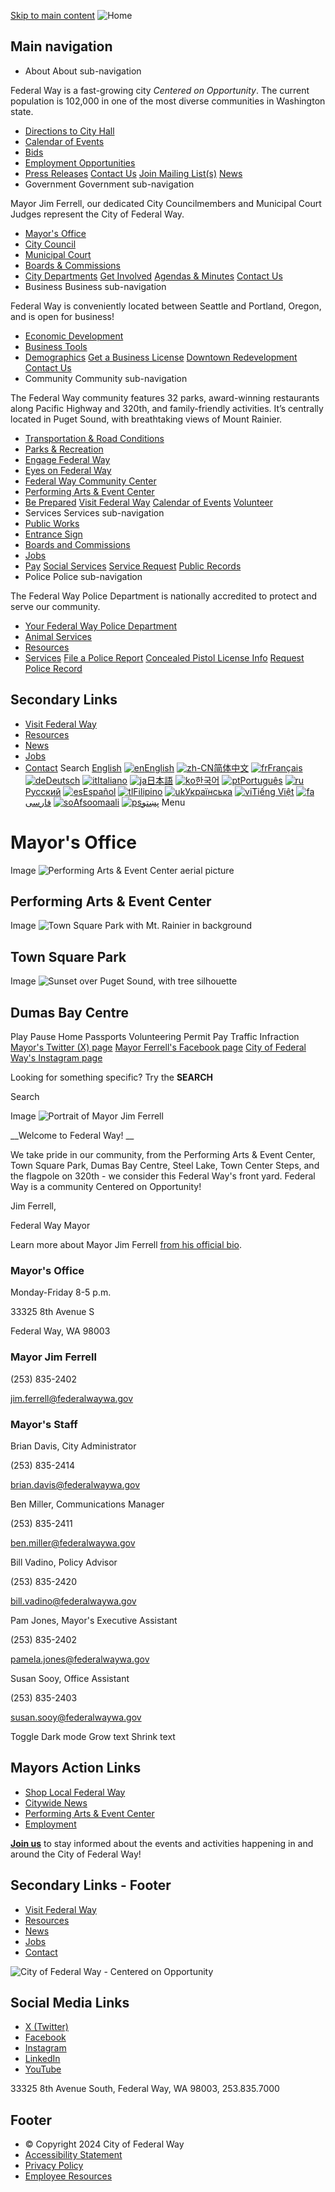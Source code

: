  [Skip to main content](https://www.federalwaywa.gov/mayors-office/)   ![Home](images/4b3acf3a7f52299e57fafb27d83b9d938f1038ada885b008b1d9aa979b1db320.png)  

## Main navigation

 *  About About sub-navigation   

Federal Way is a fast-growing city  *Centered on Opportunity*. The current population is 102,000 in one of the most diverse communities in Washington state.  

   *  [Directions to City Hall](https://www.federalwaywa.gov/page/directions-city-hallcourtpolice)  
   *  [Calendar of Events](https://www.federalwaywa.gov/calendar)  
   *  [Bids](https://www.federalwaywa.gov/bids)  
   *  [Employment Opportunities](https://www.governmentjobs.com/careers/federalway)  
   *  [Press Releases](https://www.federalwaywa.gov/page/press-releases)   [Contact Us](https://www.federalwaywa.gov/page/contact-us)   [Join Mailing List(s)](https://www.federalwaywa.gov/page/e-newsletter-sign)   [News](https://www.federalwaywa.gov/page/press-releases)  
 *  Government Government sub-navigation   

Mayor Jim Ferrell, our dedicated City Councilmembers and Municipal Court Judges represent the City of Federal Way.   

   *  [Mayor's Office](https://www.federalwaywa.gov/mayors-office)  
   *  [City Council](https://www.federalwaywa.gov/city-council)  
   *  [Municipal Court](https://www.federalwaywa.gov/municipal-court)  
   *  [Boards & Commissions](https://www.federalwaywa.gov/boards-commissions)  
   *  [City Departments](https://www.federalwaywa.gov/page/departments)   [Get Involved](https://engagefw.com/)   [Agendas & Minutes](https://www.federalwaywa.gov/page/agendas-and-minutes)   [Contact Us](https://www.federalwaywa.gov/page/contact-us)  
 *  Business Business sub-navigation   

Federal Way is conveniently located between Seattle and Portland, Oregon, and is open for business!   

   *  [Economic Development](https://www.federalwaywa.gov/economic-development)  
   *  [Business Tools](https://www.federalwaywa.gov/page/business-tools)  
   *  [Demographics](https://www.federalwaywa.gov/page/demographics)   [Get a Business License](https://www.federalwaywa.gov/page/business-license)   [Downtown Redevelopment](https://www.federalwaywa.gov/page/downtown-redevelopment)   [Contact Us](https://www.federalwaywa.gov/economic-development)  
 *  Community Community sub-navigation   

The Federal Way community features 32 parks, award-winning restaurants along Pacific Highway and 320th, and family-friendly activities. It’s centrally located in Puget Sound, with breathtaking views of Mount Rainier.  

   *  [Transportation & Road Conditions](https://www.federalwaywa.gov/page/roadway-conditions)  
   *  [Parks & Recreation](https://www.federalwaywa.gov/parks)  
   *  [Engage Federal Way](https://engagefw.com/)  
   *  [Eyes on Federal Way](https://www.federalwaywa.gov/page/eyes-federal-way-0)  
   *  [Federal Way Community Center](https://itallhappenshere.org/)  
   *  [Performing Arts & Event Center](https://fwpaec.org/)  
   *  [Be Prepared](https://www.federalwaywa.gov/emergency-management)   [Visit Federal Way](https://visitfw.org/)   [Calendar of Events](https://www.federalwaywa.gov/calendar/month)   [Volunteer](https://www.federalwaywa.gov/page/volunteering-federal-way)  
 *  Services Services sub-navigation 
   *  [Public Works](https://www.federalwaywa.gov/public-works)  
   *  [Entrance Sign](https://www.federalwaywa.gov/sites/default/files/2024-02/EntranceSignDisplayApplicationForm.pdf)  
   *  [Boards and Commissions](https://www.federalwaywa.gov/page/boards-commissions)  
   *  [Jobs](https://www.governmentjobs.com/careers/federalway)  
   *  [Pay](https://www.federalwaywa.gov/page/pay)   [Social Services](https://www.federalwaywa.gov/page/community-social-services)   [Service Request](https://www.federalwaywa.gov/page/eyes-federal-way-0)   [Public Records](https://www.federalwaywa.gov/page/public-records)  
 *  Police Police sub-navigation   

The Federal Way Police Department is nationally accredited to protect and serve our community.  

   *  [Your Federal Way Police Department](https://www.federalwaywa.gov/police-0)  
   *  [Animal Services](https://www.federalwaywa.gov/page/animal-services-unit)  
   *  [Resources](https://www.federalwaywa.gov/page/police-resources)  
   *  [Services](https://www.federalwaywa.gov/page/police-service-request)   [File a Police Report](https://www.federalwaywa.gov/page/file-police-report-online)   [Concealed Pistol License Info](https://www.federalwaywa.gov/page/concealed-pistol-license-cpl-appointment-request-form-0)   [Request Police Record](https://federalway.justfoia.com/publicportal/home/newrequest)  

## Secondary Links

 *  [Visit Federal Way](https://visitfw.org/) 
 *  [Resources](https://www.federalwaywa.gov/page/resources-and-help) 
 *  [News](https://www.federalwaywa.gov/page/federal-way-citywide-news) 
 *  [Jobs](https://www.governmentjobs.com/careers/federalway) 
 *  [Contact](https://www.federalwaywa.gov/page/contact-us) 
 Search  [English](https://www.federalwaywa.gov/mayors-office/)   [![en]()English](https://www.federalwaywa.gov/mayors-office/)  [![zh-CN]()简体中文](https://www.federalwaywa.gov/mayors-office/)  [![fr]()Français](https://www.federalwaywa.gov/mayors-office/)  [![de]()Deutsch](https://www.federalwaywa.gov/mayors-office/)  [![it]()Italiano](https://www.federalwaywa.gov/mayors-office/)  [![ja]()日本語](https://www.federalwaywa.gov/mayors-office/)  [![ko]()한국어](https://www.federalwaywa.gov/mayors-office/)  [![pt]()Português](https://www.federalwaywa.gov/mayors-office/)  [![ru]()Русский](https://www.federalwaywa.gov/mayors-office/)  [![es]()Español](https://www.federalwaywa.gov/mayors-office/)  [![tl]()Filipino](https://www.federalwaywa.gov/mayors-office/)  [![uk]()Українська](https://www.federalwaywa.gov/mayors-office/)  [![vi]()Tiếng Việt](https://www.federalwaywa.gov/mayors-office/)  [![fa]()فارسی](https://www.federalwaywa.gov/mayors-office/)  [![so]()Afsoomaali](https://www.federalwaywa.gov/mayors-office/)  [![ps]()پښتو](https://www.federalwaywa.gov/mayors-office/)  Menu 

# Mayor's Office

 Image  ![Performing Arts & Event Center aerial picture](images/88652f005090f1a8ff5e33dc125ff66cb1cf7f007ae86098471eb22f8ae0a8fb.webp)  

## Performing Arts & Event Center

 Image  ![Town Square Park with Mt. Rainier in background](images/ea3b974495034ecfc60323c2a06ea57ec75adc95691dce4ff8d6a9b80d70704e.webp)  

## Town Square Park

 Image  ![Sunset over Puget Sound, with tree silhouette](images/06135087c86932d7168823cf88d6573278ef8fa3a7152c1ea302bbcff9040656.webp)  

## Dumas Bay Centre

 Play Pause Home Passports Volunteering Permit Pay Traffic Infraction  [Mayor's Twitter (X) page](https://twitter.com/WAFederalWay)   [Mayor Ferrell's Facebook page](https://www.facebook.com/MayorJimFerrell)   [City of Federal Way's Instagram page](https://www.instagram.com/fedwaywa/?next=/fedwaywa/)  

Looking for something specific? Try the __SEARCH__  

Search

 Image  ![Portrait of Mayor Jim Ferrell](images/d50151e0588c194dfe130fc54a95cb2b15dcffa5e5b2abd0b675b87f3d0b2a6d.jpg)  

 __Welcome to Federal Way! __ 

We take pride in our community, from the Performing Arts & Event Center, Town Square Park, Dumas Bay Centre, Steel Lake, Town Center Steps, and the flagpole on 320th - we consider this Federal Way's front yard. Federal Way is a community Centered on Opportunity!

Jim Ferrell, 

Federal Way Mayor 

Learn more about Mayor Jim Ferrell [from his official bio](https://www.federalwaywa.gov/page/about-jim-ferrell).

### Mayor's Office

Monday-Friday 8-5 p.m.

33325 8th Avenue S

Federal Way, WA 98003

### Mayor Jim Ferrell

(253) 835-2402 

 [jim.ferrell@federalwaywa.gov](mailto:Jim.Ferrell@federalwaywa.gov) 

### Mayor's Staff

Brian Davis, City Administrator

(253) 835-2414

 [brian.davis@federalwaywa.gov](mailto:brian.davis@federalwaywa.gov) 

Ben Miller, Communications Manager

(253) 835-2411

 [ben.miller@federalwaywa.gov](mailto:brian.davis@federalwaywa.gov) 

Bill Vadino, Policy Advisor

(253) 835-2420

 [bill.vadino@federalwaywa.gov](mailto:bill.vadino@federalwaywa.gov) 

Pam Jones, Mayor's Executive Assistant

(253) 835-2402

 [pamela.jones@federalwaywa.gov](mailto:pamela.jones@federalwaywa.gov) 

Susan Sooy, Office Assistant

(253) 835-2403

 [susan.sooy@federalwaywa.gov](mailto:susan.sooy@federalwaywa.gov) 

 

 Toggle Dark mode Grow text Shrink text 

## Mayors Action Links

 *   [Shop Local Federal Way](https://shoplocalfedway.com/) 
 *   [Citywide News](https://www.federalwaywa.gov/banner/federal-way-citywide-news) 
 *   [Performing Arts & Event Center](https://fwpaec.org/) 
 *   [Employment](https://www.governmentjobs.com/careers/federalway) 

 [__Join us__](https://www.federalwaywa.gov/page/e-newsletter-sign) to stay informed about the events and activities happening in and around the City of Federal Way!

## Secondary Links - Footer

 *  [Visit Federal Way](https://visitfw.org/) 
 *  [Resources](https://www.federalwaywa.gov/page/resources-and-help) 
 *  [News](https://www.federalwaywa.gov/page/federal-way-citywide-news) 
 *  [Jobs](https://www.governmentjobs.com/careers/federalway) 
 *  [Contact](https://www.federalwaywa.gov/page/contact-us) 

 ![City of Federal Way - Centered on Opportunity](images/77bc4bc229c3ae6fdb842f76323dc5ca6e1f3b9312d552f7362fa9471f341fc7.png) 

## Social Media Links

 *  [X (Twitter)](https://twitter.com/wafederalway) 
 *  [Facebook](https://www.facebook.com/CityofFederalWay) 
 *  [Instagram](https://www.instagram.com/fedwaywa/) 
 *  [LinkedIn](https://www.linkedin.com/company/city-of-federal-way/) 
 *  [YouTube](https://www.youtube.com/user/FWcommunications) 

33325 8th Avenue South, Federal Way, WA 98003, 253.835.7000

## Footer

 *  © Copyright 2024 City of Federal Way 
 *  [Accessibility Statement](https://www.federalwaywa.gov/page/website-accessibility-statement) 
 *  [Privacy Policy](https://www.federalwaywa.gov/page/website-privacy-policy) 
 *  [Employee Resources](https://www.federalwaywa.gov/page/employee-resources) 
 